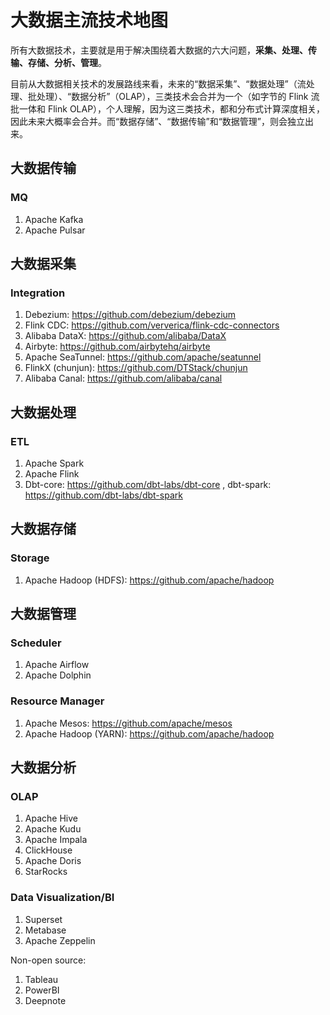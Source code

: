 # 大数据主流技术地图


所有大数据技术，主要就是用于解决围绕着大数据的六大问题，**采集、处理、传输、存储、分析、管理**。

目前从大数据相关技术的发展路线来看，未来的“数据采集”、“数据处理”（流处理、批处理）、“数据分析”（OLAP），三类技术会合并为一个（如字节的 Flink 流批一体和 Flink OLAP），个人理解，因为这三类技术，都和分布式计算深度相关，因此未来大概率会合并。而“数据存储”、“数据传输”和“数据管理”，则会独立出来。

## 大数据传输


### MQ

1. Apache Kafka
2. Apache Pulsar

## 大数据采集

### Integration 

1. Debezium: https://github.com/debezium/debezium
2. Flink CDC: https://github.com/ververica/flink-cdc-connectors
3. Alibaba DataX: https://github.com/alibaba/DataX
5. Airbyte: https://github.com/airbytehq/airbyte
6. Apache SeaTunnel: https://github.com/apache/seatunnel
7. FlinkX (chunjun): https://github.com/DTStack/chunjun
8. Alibaba Canal: https://github.com/alibaba/canal

## 大数据处理

### ETL

1. Apache Spark
2. Apache Flink
3. Dbt-core: https://github.com/dbt-labs/dbt-core , dbt-spark: https://github.com/dbt-labs/dbt-spark


## 大数据存储

### Storage

1. Apache Hadoop (HDFS): https://github.com/apache/hadoop

## 大数据管理



### Scheduler

1. Apache Airflow
2. Apache Dolphin

### Resource Manager

1. Apache Mesos: https://github.com/apache/mesos
2. Apache Hadoop (YARN): https://github.com/apache/hadoop


## 大数据分析


### OLAP

1. Apache Hive
2. Apache Kudu
3. Apache Impala
4. ClickHouse
5. Apache Doris
6. StarRocks


### Data Visualization/BI

1. Superset
2. Metabase
3. Apache Zeppelin

Non-open source: 
1. Tableau
2. PowerBI
3. Deepnote